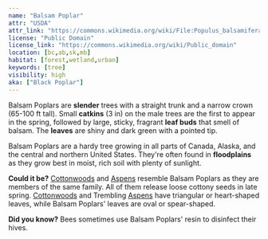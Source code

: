```yaml
---
name: "Balsam Poplar"
attr: "USDA"
attr_link: "https://commons.wikimedia.org/wiki/File:Populus_balsamifera.jpg"
license: "Public Domain"
license_link: "https://commons.wikimedia.org/wiki/Public_domain"
location: [bc,ab,sk,mb]
habitat: [forest,wetland,urban]
keywords: [tree]
visibility: high
aka: ["Black Poplar"]
---
```

Balsam Poplars are **slender** trees with a straight trunk and a narrow crown (65-100 ft tall). Small **catkins** (3 in) on the male trees are the first to appear in the spring, followed by large, sticky, fragrant **leaf buds** that smell of balsam. The **leaves** are shiny and dark green with a pointed tip.

Balsam Poplars are a hardy tree growing in all parts of Canada, Alaska, and the central and northern United States. They're often found in **floodplains** as they grow best in moist, rich soil with plenty of sunlight.

**Could it be?** [Cottonwoods](/trees/cotton/) and [Aspens](/trees/aspen/) resemble Balsam Poplars as they are members of the same family. All of them release loose cottony seeds in late spring. [Cottonwoods](/trees/cotton/) and Trembling [Aspens](/trees/aspen/) have triangular or  heart-shaped leaves, while Balsam Poplars' leaves are oval or spear-shaped.

**Did you know?** Bees sometimes use Balsam Poplars' resin to disinfect their hives.
